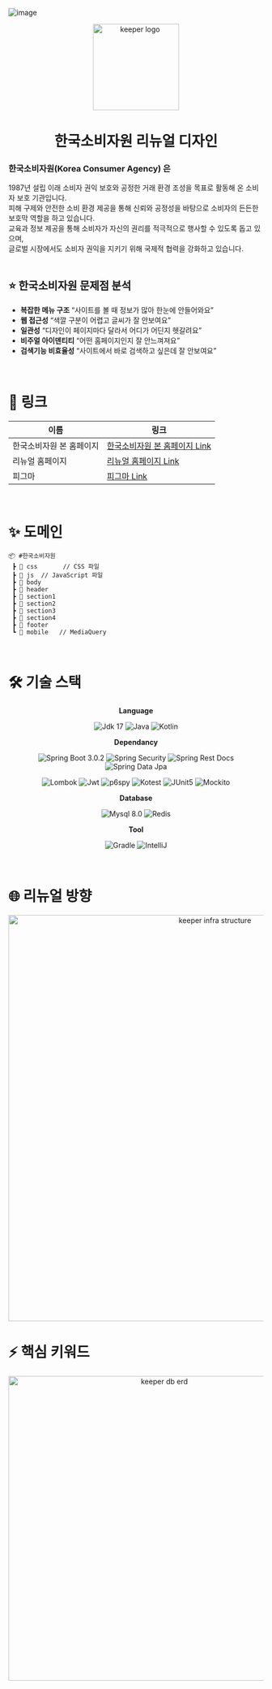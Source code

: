 ![image](https://github.com/user-attachments/assets/a8ce817f-90d9-45a2-aaab-a37d41c53a8c)<div align="center">
  <img src="https://github.com/user-attachments/assets/02a2a635-947d-4fa4-930a-8c3ea8b8d89b" width="170" alt="keeper logo"/> <br/>
</div>

# <div align="center">한국소비자원 리뉴얼 디자인</div>


### 한국소비자원(Korea Consumer Agency) 은 
1987년 설립 이래 소비자 권익 보호와 공정한 거래 환경 조성을 목표로 활동해 온 소비자 보호 기관입니다.  <br/>
피해 구제와 안전한 소비 환경 제공을 통해 신뢰와 공정성을 바탕으로 소비자의 든든한 보호막 역할을 하고 있습니다.  <br/>
교육과 정보 제공을 통해 소비자가 자신의 권리를 적극적으로 행사할 수 있도록 돕고 있으며,  <br/>
글로벌 시장에서도 소비자 권익을 지키기 위해 국제적 협력을 강화하고 있습니다. <br/>
 <br/>
 

## ⭐️ 한국소비자원 문제점 분석

- **복잡한 메뉴 구조** “사이트를 볼 때 정보가 많아 한눈에 안들어와요” <br/>
- **웹 접근성** “색깔 구분이 어렵고 글씨가 잘 안보여요” <br/>
- **일관성** “디자인이 페이지마다 달라서 어디가 어딘지 헷갈려요” <br/>
- **비주얼 아이덴티티** “어떤 홈페이지인지 잘 안느껴져요” <br/>
- **검색기능 비효율성** “사이트에서 바로 검색하고 싶은데 잘 안보여요” <br/>
 <br/>


# 📝 링크

| 이름                            | 링크                                                                                               |
|----------------------|--------------------------------------------------------------------------------------------------|
| 한국소비자원 본 홈페이지              |  [한국소비자원 본 홈페이지 Link](https://www.kca.go.kr/home/main.do)                                                                    |
| 리뉴얼 홈페이지              |   [리뉴얼 홈페이지 Link](https://www.kca.go.kr/home/main.do)                                                                |
| 피그마               | [피그마 Link](https://www.figma.com/design/Zl2r28X9vZZIhVNa89r46O/%EA%B3%B5%EA%B3%B5%EA%B8%B0%EA%B4%80-%EB%A6%AC%EB%89%B4%EC%96%BC_%EC%A0%95%EC%97%B0%ED%9D%AC?m=auto&t=5evB0MPb8v96hwwd-6)                                  |

 <br/>

# ✨ 도메인

```
📦 #한국소비자원
 ┣ 📂 css       // CSS 파일
 ┣ 📂 js  // JavaScript 파일
 ┣ 📂 body 
 ┣ 📂 header
 ┣ 📂 section1 
 ┣ 📂 section2
 ┣ 📂 section3
 ┣ 📂 section4
 ┣ 📂 footer
 ┗ 📂 mobile   // MediaQuery
```

 <br/>

# 🛠️ 기술 스택

<div align="center">

**Language**

![Jdk 17](https://img.shields.io/badge/-Jdk%2017-437291?style=for-the-badge&logo=openjdk&logoColor=white)
![Java](https://img.shields.io/badge/-Java-8D6748?style=for-the-badge)
![Kotlin](https://img.shields.io/badge/-kotlin-7F52FF?style=for-the-badge)

**Dependancy**

![Spring Boot 3.0.2](https://img.shields.io/badge/Spring%20boot%203.0.2-6DB33F?style=for-the-badge&logo=springboot&logoColor=white)
![Spring Security](https://img.shields.io/badge/Spring%20security-6DB33F?style=for-the-badge&logo=springsecurity&logoColor=white)
![Spring Rest Docs](https://img.shields.io/badge/Spring%20rest%20docs-6DB33F?style=for-the-badge&logo=springboot&logoColor=white)
![Spring Data Jpa](https://img.shields.io/badge/Spring%20data%20jpa-6DB33F?style=for-the-badge&logo=springboot&logoColor=white)

![Lombok](https://img.shields.io/badge/Lombok-be2e22?style=for-the-badge&logo=lombok&logoColor=white)
![Jwt](https://img.shields.io/badge/Jwt-181717?style=for-the-badge&logo=jwt&logoColor=white)
![p6spy](https://img.shields.io/badge/p6spy-97979A?style=for-the-badge&logo=p6spy&logoColor=white)
![Kotest](https://img.shields.io/badge/Kotest-7F52FF?style=for-the-badge&logo=kotest&logoColor=white)
![JUnit5](https://img.shields.io/badge/JUnit5-25A162?style=for-the-badge&logo=junit5&logoColor=white)
![Mockito](https://img.shields.io/badge/-Mockito-6DB33F?style=for-the-badge)

**Database**

![Mysql 8.0](https://img.shields.io/badge/MySQL%208.0-005C84?style=for-the-badge&logo=mysql&logoColor=white)
![Redis](https://img.shields.io/badge/Redis-DC382D?style=for-the-badge&logo=Redis&logoColor=white)

**Tool**

![Gradle](https://img.shields.io/badge/Gradle%207.6-02303A?style=for-the-badge&logo=gradle&logoColor=white)
![IntelliJ](https://img.shields.io/badge/IntelliJ-000000?style=for-the-badge&logo=intellijidea&logoColor=white)

</div>
<br/>

# 🌐 리뉴얼 방향

<div align="center">
  <img src="https://github.com/user-attachments/assets/1922af99-1f68-4021-a573-47cb13320d51" width="800" alt="keeper infra structure"/>
</div>

# ⚡️ 핵심 키워드

<div align="center">
  <img src="./images/ERD.png" width="600" alt="keeper db erd"/>
</div>


